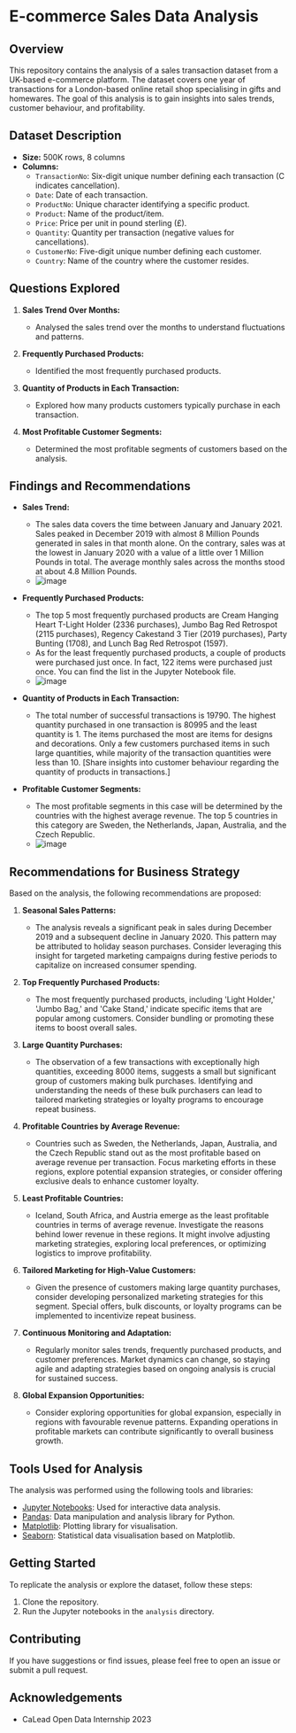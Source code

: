 # E-commerce Sales Data Analysis

## Overview

This repository contains the analysis of a sales transaction dataset from a UK-based e-commerce platform. The dataset covers one year of transactions for a London-based online retail shop specialising in gifts and homewares. The goal of this analysis is to gain insights into sales trends, customer behaviour, and profitability.

## Dataset Description

- **Size:** 500K rows, 8 columns
- **Columns:**
  - `TransactionNo`: Six-digit unique number defining each transaction (C indicates cancellation).
  - `Date`: Date of each transaction.
  - `ProductNo`: Unique character identifying a specific product.
  - `Product`: Name of the product/item.
  - `Price`: Price per unit in pound sterling (£).
  - `Quantity`: Quantity per transaction (negative values for cancellations).
  - `CustomerNo`: Five-digit unique number defining each customer.
  - `Country`: Name of the country where the customer resides.

## Questions Explored

1. **Sales Trend Over Months:**
   - Analysed the sales trend over the months to understand fluctuations and patterns.

2. **Frequently Purchased Products:**
   - Identified the most frequently purchased products.

3. **Quantity of Products in Each Transaction:**
   - Explored how many products customers typically purchase in each transaction.

4. **Most Profitable Customer Segments:**
   - Determined the most profitable segments of customers based on the analysis.

## Findings and Recommendations

- **Sales Trend:**
  - The sales data covers the time between January and January 2021. Sales peaked in December 2019 with almost 8 Million Pounds generated in sales in that month alone. On the contrary, sales was at the lowest in January 2020 with a value of a little over 1 Million Pounds in total. The average monthly sales across the months stood at about 4.8 Million Pounds.
  - ![image](https://github.com/igochesam/CaLead-Open-Data-Internship-Task-1/assets/109409835/acde900e-6f26-44c6-8564-a14119dc13cf)

- **Frequently Purchased Products:**
  - The top 5 most frequently purchased products are Cream Hanging Heart T-Light Holder (2336 purchases), Jumbo Bag Red Retrospot (2115 purchases), Regency Cakestand 3 Tier (2019 purchases), Party Bunting (1708), and Lunch Bag Red Retrospot (1597).
  - As for the least frequently purchased products, a couple of products were purchased just once. In fact, 122 items were purchased just once. You can find the list in the Jupyter Notebook file. 
  - ![image](https://github.com/igochesam/CaLead-Open-Data-Internship-Task-1/assets/109409835/96e3da4e-c2d0-4aa6-8104-af62d6c74e23)
  
- **Quantity of Products in Each Transaction:**
  - The total number of successful transactions is 19790. The highest quantity purchased in one transaction is 80995 and the least quantity is 1. The items purchased the most are items for designs and decorations. Only a few customers purchased items in such large quantities, while majority of the transaction quantities were less than 10. [Share insights into customer behaviour regarding the quantity of products in transactions.]

- **Profitable Customer Segments:**
  - The most profitable segments in this case will be determined by the countries with the highest average revenue. The top 5 countries in this category are Sweden, the Netherlands, Japan, Australia, and the Czech Republic.
  - ![image](https://github.com/igochesam/CaLead-Open-Data-Internship-Task-1/assets/109409835/1367996d-e6ca-4b47-8fdd-1498eae300c3)

## Recommendations for Business Strategy

Based on the analysis, the following recommendations are proposed:

1. **Seasonal Sales Patterns:**
   - The analysis reveals a significant peak in sales during December 2019 and a subsequent decline in January 2020. This pattern may be attributed to holiday season purchases. Consider leveraging this insight for targeted marketing campaigns during festive periods to capitalize on increased consumer spending.

2. **Top Frequently Purchased Products:**
   - The most frequently purchased products, including 'Light Holder,' 'Jumbo Bag,' and 'Cake Stand,' indicate specific items that are popular among customers. Consider bundling or promoting these items to boost overall sales.

3. **Large Quantity Purchases:**
   - The observation of a few transactions with exceptionally high quantities, exceeding 8000 items, suggests a small but significant group of customers making bulk purchases. Identifying and understanding the needs of these bulk purchasers can lead to tailored marketing strategies or loyalty programs to encourage repeat business.

4. **Profitable Countries by Average Revenue:**
   - Countries such as Sweden, the Netherlands, Japan, Australia, and the Czech Republic stand out as the most profitable based on average revenue per transaction. Focus marketing efforts in these regions, explore potential expansion strategies, or consider offering exclusive deals to enhance customer loyalty.

5. **Least Profitable Countries:**
   - Iceland, South Africa, and Austria emerge as the least profitable countries in terms of average revenue. Investigate the reasons behind lower revenue in these regions. It might involve adjusting marketing strategies, exploring local preferences, or optimizing logistics to improve profitability.

6. **Tailored Marketing for High-Value Customers:**
   - Given the presence of customers making large quantity purchases, consider developing personalized marketing strategies for this segment. Special offers, bulk discounts, or loyalty programs can be implemented to incentivize repeat business.

7. **Continuous Monitoring and Adaptation:**
   - Regularly monitor sales trends, frequently purchased products, and customer preferences. Market dynamics can change, so staying agile and adapting strategies based on ongoing analysis is crucial for sustained success.

8. **Global Expansion Opportunities:**
   - Consider exploring opportunities for global expansion, especially in regions with favourable revenue patterns. Expanding operations in profitable markets can contribute significantly to overall business growth.

## Tools Used for Analysis

The analysis was performed using the following tools and libraries:

- [Jupyter Notebooks](https://jupyter.org/): Used for interactive data analysis.
- [Pandas](https://pandas.pydata.org/): Data manipulation and analysis library for Python.
- [Matplotlib](https://matplotlib.org/): Plotting library for visualisation.
- [Seaborn](https://seaborn.pydata.org/): Statistical data visualisation based on Matplotlib.

## Getting Started

To replicate the analysis or explore the dataset, follow these steps:

1. Clone the repository.
2. Run the Jupyter notebooks in the `analysis` directory.

## Contributing

If you have suggestions or find issues, please feel free to open an issue or submit a pull request.

## Acknowledgements

- CaLead Open Data Internship 2023

